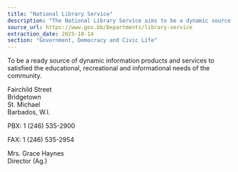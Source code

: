 ```yaml
---
title: "National Library Service"
description: "The National Library Service aims to be a dynamic source of information and services, satisfying the educational, recreational, and informational needs of the Barbados community."
source_url: https://www.gov.bb/Departments/library-service
extraction_date: 2025-10-14
section: "Government, Democracy and Civic Life"
---
```

To be a ready source of dynamic information products and services to satisfied the educational, recreational and informational needs of the community.

Fairchild Street  
Bridgetown  
St. Michael  
Barbados, W.I.

PBX: 1 (246) 535-2900

FAX: 1 (246) 535-2954

Mrs. Grace Haynes  
Director (Ag.)
```